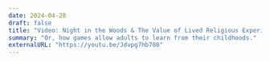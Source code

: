 ```yaml
---
date: 2024-04-28
draft: false
title: "Video: Night in the Woods & The Value of Lived Religious Experience"
summary: "Or, how games allow adults to learn from their childhoods."
externalURL: "https://youtu.be/Jdvpg7hb708"
---
```


